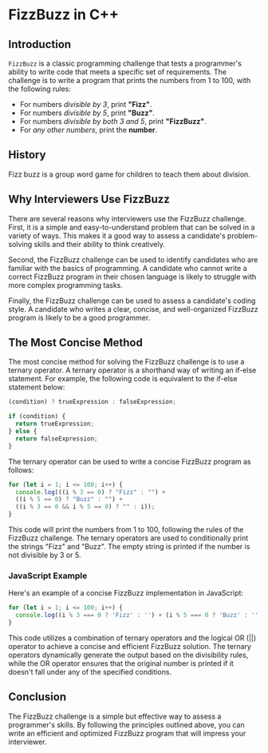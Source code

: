 # FizzBuzz in C++

## Introduction

`FizzBuzz` is a classic programming challenge that tests a programmer's ability to write code that meets a specific set of requirements. The challenge is to write a program that prints the numbers from 1 to 100, with the following rules:

* For numbers *divisible by 3*, print **"Fizz"**.
* For numbers *divisible by 5*, print **"Buzz"**.
* For numbers *divisible by both 3 and 5*, print **"FizzBuzz"**.
* For *any other numbers*, print the **number**.

## History

Fizz buzz is a group word game for children to teach them about division.

## Why Interviewers Use FizzBuzz

There are several reasons why interviewers use the FizzBuzz challenge. First, it is a simple and easy-to-understand problem that can be solved in a variety of ways. This makes it a good way to assess a candidate's problem-solving skills and their ability to think creatively.

Second, the FizzBuzz challenge can be used to identify candidates who are familiar with the basics of programming. A candidate who cannot write a correct FizzBuzz program in their chosen language is likely to struggle with more complex programming tasks.

Finally, the FizzBuzz challenge can be used to assess a candidate's coding style. A candidate who writes a clear, concise, and well-organized FizzBuzz program is likely to be a good programmer.

## The Most Concise Method

The most concise method for solving the FizzBuzz challenge is to use a ternary operator. A ternary operator is a shorthand way of writing an if-else statement. For example, the following code is equivalent to the if-else statement below:

```js
(condition) ? trueExpression : falseExpression;
```

```js
if (condition) {
  return trueExpression;
} else {
  return falseExpression;
}
```

The ternary operator can be used to write a concise FizzBuzz program as follows:

```js
for (let i = 1; i <= 100; i++) {
  console.log(((i % 3 == 0) ? "Fizz" : "") +
  ((i % 5 == 0) ? "Buzz" : "") +
  ((i % 3 == 0 && i % 5 == 0) ? "" : i));
}
```

This code will print the numbers from 1 to 100, following the rules of the FizzBuzz challenge. The ternary operators are used to conditionally print the strings "Fizz" and "Buzz". The empty string is printed if the number is not divisible by 3 or 5.

### JavaScript Example

Here's an example of a concise FizzBuzz implementation in JavaScript:

```js
for (let i = 1; i <= 100; i++) {
  console.log((i % 3 === 0 ? 'Fizz' : '') + (i % 5 === 0 ? 'Buzz' : '') || i);
}
```

This code utilizes a combination of ternary operators and the logical OR (||) operator to achieve a concise and efficient FizzBuzz solution. The ternary operators dynamically generate the output based on the divisibility rules, while the OR operator ensures that the original number is printed if it doesn't fall under any of the specified conditions.

## Conclusion

The FizzBuzz challenge is a simple but effective way to assess a programmer's skills. By following the principles outlined above, you can write an efficient and optimized FizzBuzz program that will impress your interviewer.